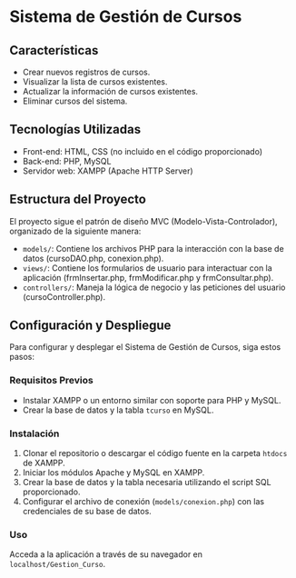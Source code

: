 # Sistema de Gestión de Cursos

## Características
- Crear nuevos registros de cursos.
- Visualizar la lista de cursos existentes.
- Actualizar la información de cursos existentes.
- Eliminar cursos del sistema.

## Tecnologías Utilizadas
- Front-end: HTML, CSS (no incluido en el código proporcionado)
- Back-end: PHP, MySQL
- Servidor web: XAMPP (Apache HTTP Server)

## Estructura del Proyecto
El proyecto sigue el patrón de diseño MVC (Modelo-Vista-Controlador), organizado de la siguiente manera:
- `models/`: Contiene los archivos PHP para la interacción con la base de datos (cursoDAO.php, conexion.php).
- `views/`: Contiene los formularios de usuario para interactuar con la aplicación (frmInsertar.php, frmModificar.php y frmConsultar.php).
- `controllers/`: Maneja la lógica de negocio y las peticiones del usuario (cursoController.php).

## Configuración y Despliegue
Para configurar y desplegar el Sistema de Gestión de Cursos, siga estos pasos:

### Requisitos Previos
- Instalar XAMPP o un entorno similar con soporte para PHP y MySQL.
- Crear la base de datos y la tabla `tcurso` en MySQL.

### Instalación
1. Clonar el repositorio o descargar el código fuente en la carpeta `htdocs` de XAMPP.
2. Iniciar los módulos Apache y MySQL en XAMPP.
3. Crear la base de datos y la tabla necesaria utilizando el script SQL proporcionado.
4. Configurar el archivo de conexión (`models/conexion.php`) con las credenciales de su base de datos.

### Uso
Acceda a la aplicación a través de su navegador en `localhost/Gestion_Curso`.